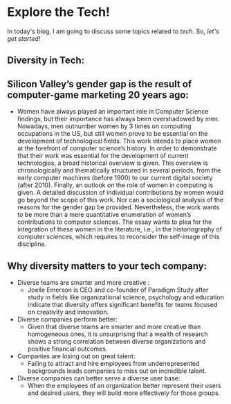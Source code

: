 # Explore the Tech!
In today's blog, I am going to discuss some topics related to _tech_. So, _let's get started!_


## Diversity in Tech:

## Silicon Valley’s gender gap is the result of computer-game marketing 20 years ago:
- Women  have  always  played  an  important  role  in  Computer  Science  findings,  but  their importance has always been overshadowed by men. Nowadays, men outnumber women by 3 times on computing occupations in the US, but still women prove to be essential on the development of technological fields. This work intends to place women at the forefront of computer science’s history.  In order to demonstrate that their work was  essential for  the development of current technologies, a broad historical overview is given. This overview is chronologically  and  thematically  structured  in  several  periods,  from  the  early  computer machines (before 1900) to our current digital society (after 2010). Finally, an outlook on the role of  women in  computing is given.  A detailed discussion  of individual  contributions by women  would  go beyond  the scope  of this  work.  Nor  can  a  sociological  analysis of  the reasons for the gender gap be provided. Nevertheless, the work wants to be more than a mere quantitative enumeration of women’s contributions to computer sciences. The essay wants to plea for the integration of these women in the literature, i.e., in the historiography of computer sciences, which requires to reconsider the self-image of this discipline.

## Why diversity matters to your tech company:


- Diverse teams are smarter and more creative :
   - Joelle Emerson is CEO and co-founder of Paradigm Study after study in fields like organizational science, psychology and education indicate that diversity offers significant benefits for teams focused on creativity and innovation.
- Diverse companies perform better:
   - Given that diverse teams are smarter and more creative than homogeneous ones, it is unsurprising that a wealth of research shows a strong correlation between diverse organizations and positive financial outcomes.
- Companies are losing out on great talent:
   - Failing to attract and hire employees from underrepresented backgrounds leads companies to miss out on incredible talent.
- Diverse companies can better serve a diverse user base:
   -  When the employees of an organization better represent their users and desired users, they will build more effectively for those groups.  
